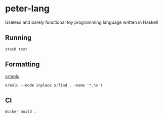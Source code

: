 # peter-lang

Useless and barely functional toy programming language written in Haskell

## Running

`stack test`

## Formatting

[ormolu](https://github.com/tweag/ormolu)

```
ormolu --mode inplace $(find . -name '*.hs')
```

## CI

`docker build .`
